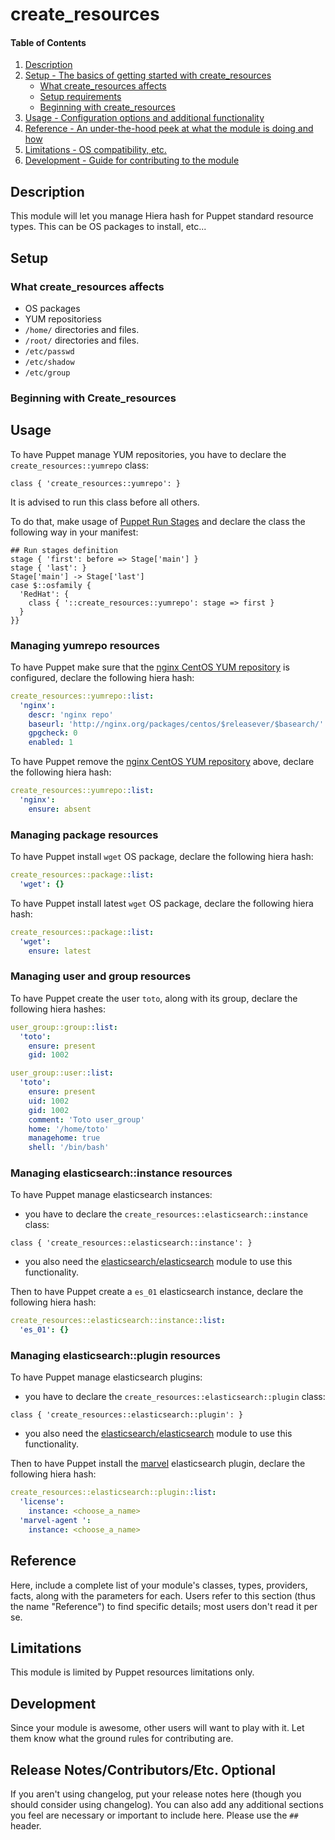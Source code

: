# create_resources

#### Table of Contents

1. [Description](#description)
1. [Setup - The basics of getting started with create_resources](#setup)
    * [What create_resources affects](#what-create_resources-affects)
    * [Setup requirements](#setup-requirements)
    * [Beginning with create_resources](#beginning-with-create_resources)
1. [Usage - Configuration options and additional functionality](#usage)
1. [Reference - An under-the-hood peek at what the module is doing and how](#reference)
1. [Limitations - OS compatibility, etc.](#limitations)
1. [Development - Guide for contributing to the module](#development)

## Description

This module will let you manage Hiera hash for Puppet standard resource types.
This can be OS packages to install, etc...

## Setup

### What create_resources affects

* OS packages
* YUM repositoriess
* `/home/` directories and files.
* `/root/` directories and files.
* `/etc/passwd`
* `/etc/shadow`
* `/etc/group`

### Beginning with Create_resources

## Usage

To have Puppet manage YUM repositories, you have to declare the `create_resources::yumrepo` class:

``` puppet
class { 'create_resources::yumrepo': }
```

It is advised to run this class before all others.

To do that, make usage of [Puppet Run Stages](https://docs.puppetlabs.com/puppet/latest/reference/lang_run_stages.html) and declare the class the following way in your manifest:

``` puppet
## Run stages definition
stage { 'first': before => Stage['main'] }
stage { 'last': }
Stage['main'] -> Stage['last']
case $::osfamily {
  'RedHat': {
    class { '::create_resources::yumrepo': stage => first }
  }
}}
```

### Managing yumrepo resources

To have Puppet make sure that the [nginx CentOS YUM repository](https://www.nginx.com/resources/wiki/start/topics/tutorials/install/#official-red-hat-centos-packages) is configured, declare the following hiera hash:

``` yaml
create_resources::yumrepo::list:
  'nginx':
    descr: 'nginx repo'
    baseurl: 'http://nginx.org/packages/centos/$releasever/$basearch/'
    gpgcheck: 0
    enabled: 1
```

To have Puppet remove the [nginx CentOS YUM repository](https://www.nginx.com/resources/wiki/start/topics/tutorials/install/#official-red-hat-centos-packages) above, declare the following hiera hash:

``` yaml
create_resources::yumrepo::list:
  'nginx':
    ensure: absent
```

### Managing package resources

To have Puppet install `wget` OS package, declare the following hiera hash:

``` yaml
create_resources::package::list:
  'wget': {}
```

To have Puppet install latest `wget` OS package, declare the following hiera hash:

``` yaml
create_resources::package::list:
  'wget':
    ensure: latest
```

### Managing user and group resources

To have Puppet create the user `toto`, along with its group, declare the following hiera hashes:

``` yaml
user_group::group::list:
  'toto':
    ensure: present
    gid: 1002

user_group::user::list:
  'toto':
    ensure: present
    uid: 1002
    gid: 1002
    comment: 'Toto user_group'
    home: '/home/toto'
    managehome: true
    shell: '/bin/bash'
```

### Managing elasticsearch::instance resources

To have Puppet manage elasticsearch instances:

- you have to declare the `create_resources::elasticsearch::instance` class:

``` puppet
class { 'create_resources::elasticsearch::instance': }
```

- you also need the [elasticsearch/elasticsearch](https://forge.puppet.com/elasticsearch/elasticsearch) module to use this functionality.

Then to have Puppet create a `es_01` elasticsearch instance, declare the following hiera hash:

``` yaml
create_resources::elasticsearch::instance::list:
  'es_01': {}
```

### Managing elasticsearch::plugin resources

To have Puppet manage elasticsearch plugins:

- you have to declare the `create_resources::elasticsearch::plugin` class:

``` puppet
class { 'create_resources::elasticsearch::plugin': }
```

- you also need the [elasticsearch/elasticsearch](https://forge.puppet.com/elasticsearch/elasticsearch) module to use this functionality.

Then to have Puppet install the [marvel](https://www.elastic.co/downloads/marvel) elasticsearch plugin, declare the following hiera hash:

``` yaml
create_resources::elasticsearch::plugin::list:
  'license':
    instance: <choose_a_name>
  'marvel-agent ':
    instance: <choose_a_name>
```

## Reference

Here, include a complete list of your module's classes, types, providers,
facts, along with the parameters for each. Users refer to this section (thus
the name "Reference") to find specific details; most users don't read it per
se.

## Limitations

This module is limited by Puppet resources limitations only.

## Development

Since your module is awesome, other users will want to play with it. Let them
know what the ground rules for contributing are.

## Release Notes/Contributors/Etc. **Optional**

If you aren't using changelog, put your release notes here (though you should
consider using changelog). You can also add any additional sections you feel
are necessary or important to include here. Please use the `## ` header.
